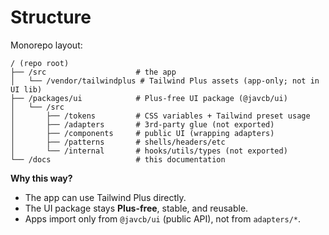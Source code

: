 # Structure

Monorepo layout:

```
/ (repo root)
├── /src                    # the app
│   └── /vendor/tailwindplus # Tailwind Plus assets (app-only; not in UI lib)
├── /packages/ui            # Plus-free UI package (@javcb/ui)
│   └── /src
│       ├── /tokens         # CSS variables + Tailwind preset usage
│       ├── /adapters       # 3rd-party glue (not exported)
│       ├── /components     # public UI (wrapping adapters)
│       ├── /patterns       # shells/headers/etc
│       └── /internal       # hooks/utils/types (not exported)
└── /docs                   # this documentation
```

**Why this way?**
- The app can use Tailwind Plus directly.
- The UI package stays **Plus-free**, stable, and reusable.
- Apps import only from `@javcb/ui` (public API), not from `adapters/*`.
